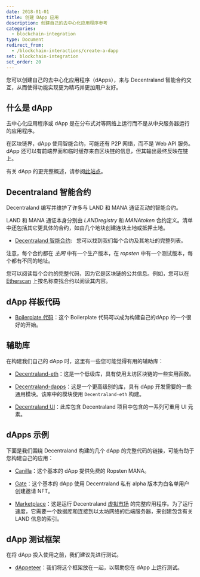 ```yaml
---
date: 2018-01-01
title: 创建 DApp 应用
description: 创建自己的去中心化应用程序参考
categories:
  - blockchain-integration
type: Document
redirect_from:
  - /blockchain-interactions/create-a-dapp
set: blockchain-integration
set_order: 20
---
```


您可以创建自己的去中心化应用程序（dApps），来与 Decentraland 智能合约交互，从而使得功能实现更为精巧并更加用户友好。

## 什么是 dApp

去中心化应用程序或 dApp 是在分布式对等网络上运行而不是从中央服务器运行的应用程序。

在区块链界，dApp 使用智能合约，可能还有 P2P 网络，而不是 Web API 服务。 dApp 还可以有前端界面和临时缓存来自区块链的信息，但其输出最终反映在链上。

有关 dApp 的更完整概述，请参阅[此站点](https://blockchainhub.net/decentralized-applications-dapps/)。

## Decentraland 智能合约

Decentraland 编写并维护了许多与 LAND 和 MANA 通证互动的智能合约。

LAND 和 MANA 通证本身分别由 _LANDregistry_ 和 _MANAtoken_ 合约定义。清单中还包括其它更具体的合约，如由几个地块创建连块土地或抵押土地。

- [Decentraland 智能合约](https://contracts.decentraland.org/addresses.json):
  您可以找到我们每个合约及其地址的完整列表。

注意，每个合约都在 _主网_ 中有一个生产版本，在 _ropsten_ 中有一个测试版本，每个都有不同的地址。

您可以阅读每个合约的完整代码，因为它是区块链的公共信息。例如，您可以在[Etherscan](https://etherscan.io/contractsVerified) 上按名称查找合约以阅读其内容。

## dApp 样板代码

 - [Boilerplate 代码](https://github.com/decentraland/dapp-boilerplate)：这个 Boilerplate 代码可以成为构建自己的dApp 的一个很好的开始。


## 辅助库

在构建我们自己的 dApp 时，这里有一些您可能觉得有用的辅助库：

- [Decentraland-eth](https://github.com/decentraland/decentraland-eth)：这是一个低级库，具有使用太坊区块链的一些实用函数。

- [Decentraland-dapps](https://github.com/decentraland/decentraland-dapps)：这是一个更高级别的库，具有 dApp 开发需要的一些通用模块。该库中的模块使用 `Decentraland-eth` 构建。

- [Decentraland UI](https://ui.decentraland.org/)：此库包含 Decentraland 项目中包含的一系列可重用 UI 元素。

## dApps 示例

下面是我们围绕 Decentraland 构建的几个 dApp 的完整代码的链接，可能有助于您构建自己的应用：

- [Canilla](https://github.com/decentraland/canilla)：这个基本的 dApp 提供免费的 Ropsten MANA。

- [Gate](https://github.com/decentraland/gate)：这个基本的 dApp 使用 Decentraland 私有 alpha 版本为白名单用户创建邀请 NFT。

- [Marketplace](https://github.com/decentraland/marketplace)：这是运行 Decentraland [虚拟市场](https://market.decentraland.org/) 的完整应用程序。为了运行速度，它需要一个数据库和连接到以太坊网络的后端服务器，来创建包含有关 LAND 信息的索引。

## dApp 测试框架

在将 dApp 投入使用之前，我们建议先进行测试。

- [dAppeteer](https://github.com/decentraland/dappeteer)：我们将这个框架放在一起，以帮助您在 dApp 上运行测试。
